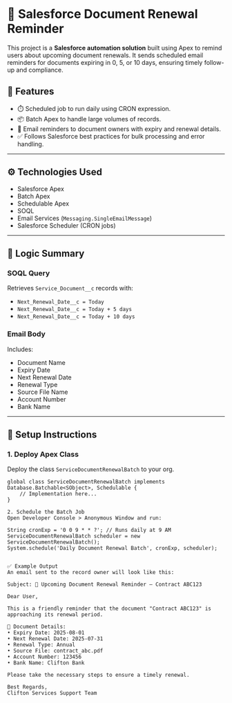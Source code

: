 # 🔁 Salesforce Document Renewal Reminder

This project is a **Salesforce automation solution** built using Apex to remind users about upcoming document renewals. It sends scheduled email reminders for documents expiring in 0, 5, or 10 days, ensuring timely follow-up and compliance.

## 📌 Features

- ⏱️ Scheduled job to run daily using CRON expression.
- 📦 Batch Apex to handle large volumes of records.
- 📧 Email reminders to document owners with expiry and renewal details.
- ✅ Follows Salesforce best practices for bulk processing and error handling.

---

## ⚙️ Technologies Used

- Salesforce Apex
- Batch Apex
- Schedulable Apex
- SOQL
- Email Services (`Messaging.SingleEmailMessage`)
- Salesforce Scheduler (CRON jobs)

---

## 📄 Logic Summary

### SOQL Query
Retrieves `Service_Document__c` records with:
- `Next_Renewal_Date__c = Today`
- `Next_Renewal_Date__c = Today + 5 days`
- `Next_Renewal_Date__c = Today + 10 days`

### Email Body
Includes:
- Document Name
- Expiry Date
- Next Renewal Date
- Renewal Type
- Source File Name
- Account Number
- Bank Name

---

## 🔧 Setup Instructions

### 1. Deploy Apex Class

Deploy the class `ServiceDocumentRenewalBatch` to your org.

```apex
global class ServiceDocumentRenewalBatch implements Database.Batchable<SObject>, Schedulable {
    // Implementation here...
}

2. Schedule the Batch Job
Open Developer Console > Anonymous Window and run:

String cronExp = '0 0 9 * * ?'; // Runs daily at 9 AM
ServiceDocumentRenewalBatch scheduler = new ServiceDocumentRenewalBatch();
System.schedule('Daily Document Renewal Batch', cronExp, scheduler);


✅ Example Output
An email sent to the record owner will look like this:

Subject: 📌 Upcoming Document Renewal Reminder – Contract ABC123

Dear User,

This is a friendly reminder that the document "Contract ABC123" is approaching its renewal period.

📄 Document Details:
• Expiry Date: 2025-08-01
• Next Renewal Date: 2025-07-31
• Renewal Type: Annual
• Source File: contract_abc.pdf
• Account Number: 123456
• Bank Name: Clifton Bank

Please take the necessary steps to ensure a timely renewal.

Best Regards,  
Clifton Services Support Team
